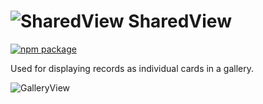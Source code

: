 # ![SharedView](https://user-images.githubusercontent.com/44801418/48136937-7d1f9a00-e2d3-11e8-85ea-1f0929ef1bfc.png) SharedView

[![npm package][npm-badge]][npm]

Used for displaying records as individual cards in a gallery.	

![GalleryView](https://user-images.githubusercontent.com/44947294/48402064-40cdbd00-e75d-11e8-9633-e52fd0217636.gif)

[npm-badge]: https://img.shields.io/npm/v/@cmds/shared-view.svg
[npm]: https://www.npmjs.org/package/@cmds/shared-view

